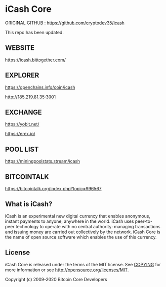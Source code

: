iCash Core
===============================

ORIGINAL GITHUB : https://github.com/cryptodev35/icash

This repo has been updated.

WEBSITE
----------------

https://icash.bittogether.com/

EXPLORER
----------------

https://openchains.info/coin/icash

http://185.219.81.35:3001

EXCHANGE
----------------

https://yobit.net/

https://erex.io/

POOL LIST
----------------

https://miningpoolstats.stream/icash

BITCOINTALK
----------------

https://bitcointalk.org/index.php?topic=996567



What is iCash?
----------------

iCash is an experimental new digital currency that enables anonymous, instant
payments to anyone, anywhere in the world. iCash uses peer-to-peer technology
to operate with no central authority: managing transactions and issuing money
are carried out collectively by the network. iCash Core is the name of open
source software which enables the use of this currency.



License
-------

iCash Core is released under the terms of the MIT license. See [COPYING](COPYING) for more
information or see http://opensource.org/licenses/MIT.

Copyright (c) 2009-2020 Bitcoin Core Developers
